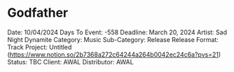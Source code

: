 # Godfather

Date: 10/04/2024
Days To Event: -558
Deadline: March 20, 2024
Artist: Sad Night Dynamite
Category: Music
Sub-Category: Release
Release Format: Track
Project: Untitled (https://www.notion.so/2b7368a272c64244a264b0042ec24c6a?pvs=21)
Status: TBC
Client: AWAL
Distributor: AWAL